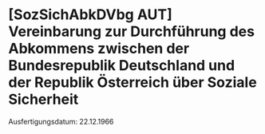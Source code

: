 # [SozSichAbkDVbg AUT] Vereinbarung zur Durchführung des Abkommens zwischen der Bundesrepublik Deutschland und der Republik Österreich über Soziale Sicherheit

Ausfertigungsdatum: 22.12.1966

 